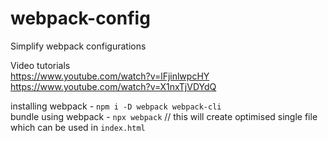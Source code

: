 # webpack-config
Simplify webpack configurations   

Video tutorials   
https://www.youtube.com/watch?v=lFjinlwpcHY   
https://www.youtube.com/watch?v=X1nxTjVDYdQ   

installing webpack - `npm i -D webpack webpack-cli`   
bundle using webpack - `npx webpack` // this will create optimised single file which can be used in `index.html`
